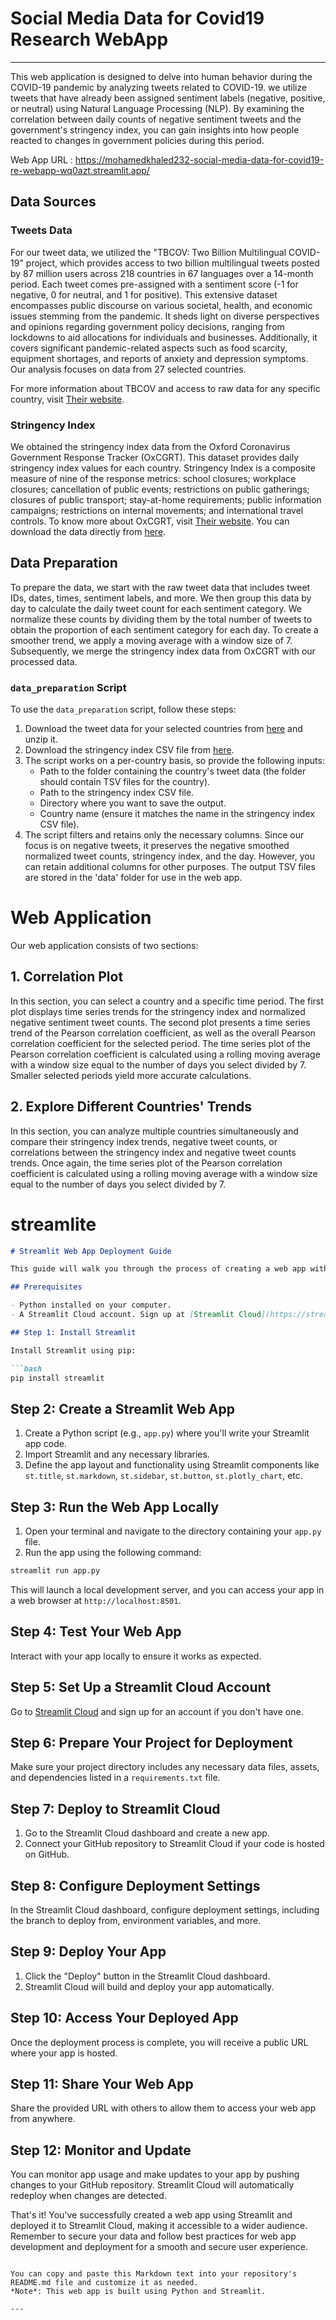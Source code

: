 # Social Media Data for Covid19 Research WebApp

---

This web application is designed to delve into human behavior during the COVID-19 pandemic by analyzing tweets related to COVID-19. we utilize tweets that have already been assigned sentiment labels (negative, positive, or neutral) using Natural Language Processing (NLP). By examining the correlation between daily counts of negative sentiment tweets and the government's stringency index, you can gain insights into how people reacted to changes in government policies during this period.

Web App URL : https://mohamedkhaled232-social-media-data-for-covid19-re-webapp-wq0azt.streamlit.app/

## Data Sources

### Tweets Data
For our tweet data, we utilized the "TBCOV: Two Billion Multilingual COVID-19" project, which provides access to two billion multilingual tweets posted by 87 million users across 218 countries in 67 languages over a 14-month period. Each tweet comes pre-assigned with a sentiment score (-1 for negative, 0 for neutral, and 1 for positive). This extensive dataset encompasses public discourse on various societal, health, and economic issues stemming from the pandemic. It sheds light on diverse perspectives and opinions regarding government policy decisions, ranging from lockdowns to aid allocations for individuals and businesses. Additionally, it covers significant pandemic-related aspects such as food scarcity, equipment shortages, and reports of anxiety and depression symptoms. Our analysis focuses on data from 27 selected countries.

For more information about TBCOV and access to raw data for any specific country, visit [Their website](https://crisisnlp.qcri.org/tbcov).

### Stringency Index
We obtained the stringency index data from the Oxford Coronavirus Government Response Tracker (OxCGRT). This dataset provides daily stringency index values for each country. Stringency Index is a composite measure of nine of the response metrics: school closures; workplace closures; cancellation of public events; restrictions on public gatherings; closures of public transport; stay-at-home requirements; public information campaigns; restrictions on internal movements; and international travel controls. To know more about OxCGRT, visit [Their website](https://ourworldindata.org/covid-stringency-index). You can download the data directly from [here](https://covid.ourworldindata.org/data/owid-covid-data.csv).

## Data Preparation

To prepare the data, we start with the raw tweet data that includes tweet IDs, dates, times, sentiment labels, and more. We then group this data by day to calculate the daily tweet count for each sentiment category. We normalize these counts by dividing them by the total number of tweets to obtain the proportion of each sentiment category for each day. To create a smoother trend, we apply a moving average with a window size of 7. Subsequently, we merge the stringency index data from OxCGRT with our processed data.

### `data_preparation` Script
To use the `data_preparation` script, follow these steps:
1. Download the tweet data for your selected countries from [here](https://crisisnlp.qcri.org/tbcov) and unzip it.
2. Download the stringency index CSV file from [here](https://covid.ourworldindata.org/data/owid-covid-data.csv).
3. The script works on a per-country basis, so provide the following inputs:
   - Path to the folder containing the country's tweet data (the folder should contain TSV files for the country).
   - Path to the stringency index CSV file.
   - Directory where you want to save the output.
   - Country name (ensure it matches the name in the stringency index CSV file).
4. The script filters and retains only the necessary columns. Since our focus is on negative tweets, it preserves the negative smoothed normalized tweet counts, stringency index, and the day. However, you can retain additional columns for other purposes. The output TSV files are stored in the 'data' folder for use in the web app.

# Web Application

Our web application consists of two sections:

## 1. Correlation Plot
In this section, you can select a country and a specific time period. The first plot displays time series trends for the stringency index and normalized negative sentiment tweet counts. The second plot presents a time series trend of the Pearson correlation coefficient, as well as the overall Pearson correlation coefficient for the selected period. The time series plot of the Pearson correlation coefficient is calculated using a rolling moving average with a window size equal to the number of days you select divided by 7. Smaller selected periods yield more accurate calculations.

## 2. Explore Different Countries' Trends
In this section, you can analyze multiple countries simultaneously and compare their stringency index trends, negative tweet counts, or correlations between the stringency index and negative tweet counts trends. Once again, the time series plot of the Pearson correlation coefficient is calculated using a rolling moving average with a window size equal to the number of days you select divided by 7.


# streamlite

```markdown
# Streamlit Web App Deployment Guide

This guide will walk you through the process of creating a web app with Streamlit and deploying it to Streamlit Cloud. Streamlit is a Python library that simplifies the development of data-driven web applications.

## Prerequisites

- Python installed on your computer.
- A Streamlit Cloud account. Sign up at [Streamlit Cloud](https://streamlit.io/cloud).

## Step 1: Install Streamlit

Install Streamlit using pip:

```bash
pip install streamlit
```

## Step 2: Create a Streamlit Web App

1. Create a Python script (e.g., `app.py`) where you'll write your Streamlit app code.
2. Import Streamlit and any necessary libraries.
3. Define the app layout and functionality using Streamlit components like `st.title`, `st.markdown`, `st.sidebar`, `st.button`, `st.plotly_chart`, etc.

## Step 3: Run the Web App Locally

1. Open your terminal and navigate to the directory containing your `app.py` file.
2. Run the app using the following command:

```bash
streamlit run app.py
```

This will launch a local development server, and you can access your app in a web browser at `http://localhost:8501`.

## Step 4: Test Your Web App

Interact with your app locally to ensure it works as expected.

## Step 5: Set Up a Streamlit Cloud Account

Go to [Streamlit Cloud](https://streamlit.io/cloud) and sign up for an account if you don't have one.

## Step 6: Prepare Your Project for Deployment

Make sure your project directory includes any necessary data files, assets, and dependencies listed in a `requirements.txt` file.

## Step 7: Deploy to Streamlit Cloud

1. Go to the Streamlit Cloud dashboard and create a new app.
2. Connect your GitHub repository to Streamlit Cloud if your code is hosted on GitHub.

## Step 8: Configure Deployment Settings

In the Streamlit Cloud dashboard, configure deployment settings, including the branch to deploy from, environment variables, and more.

## Step 9: Deploy Your App

1. Click the "Deploy" button in the Streamlit Cloud dashboard.
2. Streamlit Cloud will build and deploy your app automatically.

## Step 10: Access Your Deployed App

Once the deployment process is complete, you will receive a public URL where your app is hosted.

## Step 11: Share Your Web App

Share the provided URL with others to allow them to access your web app from anywhere.

## Step 12: Monitor and Update

You can monitor app usage and make updates to your app by pushing changes to your GitHub repository. Streamlit Cloud will automatically redeploy when changes are detected.

That's it! You've successfully created a web app using Streamlit and deployed it to Streamlit Cloud, making it accessible to a wider audience. Remember to secure your data and follow best practices for web app development and deployment for a smooth and secure user experience.
```

You can copy and paste this Markdown text into your repository's README.md file and customize it as needed.
*Note*: This web app is built using Python and Streamlit.

--- 

